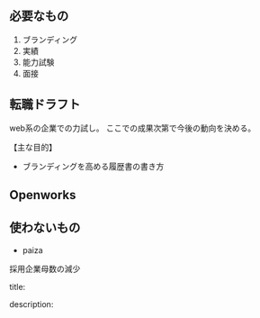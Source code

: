 

## 必要なもの

1. ブランディング
2. 実績
3. 能力試験
4. 面接



## 転職ドラフト

web系の企業での力試し。
ここでの成果次第で今後の動向を決める。


【主な目的】

- ブランディングを高める履歴書の書き方



## Openworks





## 使わないもの

- paiza

採用企業母数の減少









title:

description:


